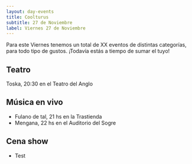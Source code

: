 ```yaml
---
layout: day-events
title: Coolturus
subtitle: 27 de Noviembre
label: Viernes 27 de Noviembre
---
```

Para este Viernes tenemos un total de XX eventos de distintas categorías, para todo tipo de gustos. ¡Todavía estás a tiempo de sumar el tuyo!

## Teatro
Toska, 20:30 en el Teatro del Anglo

## Música en vivo
- Fulano de tal, 21 hs en la Trastienda
- Mengana, 22 hs en el Auditorio del Sogre

## Cena show
- Test
